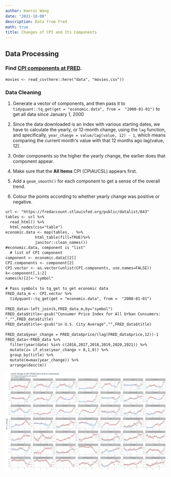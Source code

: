 ```yaml
---
author: Hanrui Wang
date: "2021-10-08"
description: Data from Fred
math: true
title: Changes of CPI and Its Components
---
```



## Data Processing


### Find [CPI components at FRED](https://fredaccount.stlouisfed.org/public/datalist/843).

```{r,load_movies, warning=FALSE, message=FALSE}
movies <- read_csv(here::here("data", "movies.csv"))
```

### Data Cleaning

1. Generate a vector of components, and then pass it to `tidyquant::tq_get(get = "economic.data", from =  "2000-01-01")` to get all data since January 1, 2000

1. Since the data downloaded is an index with various starting dates, we have to calculate the yearly, or 12-month change, using the `lag` function, and specifically, `year_change = value/lag(value, 12) - 1`, which means comparing the current month's value with that 12 months ago lag(value, 12).
1. Order components so the higher the yearly change, the earlier does that component appear.
1. Make sure that the **All Items** CPI (CPIAUCSL) appears first.
1. Add a `geom_smooth()` for each component to get a sense of the overall trend.
1. Colour the points according to whether yearly change was positive or negative. 

```{r}
url <- "https://fredaccount.stlouisfed.org/public/datalist/843"
tables <- url %>% 
  read_html() %>% 
  html_nodes(css="table")
economic.data <- map(tables, . %>% 
             html_table(fill=TRUE)%>% 
             janitor::clean_names())
#economic.data, component is "list"
  # list of CPI component
component <- economic.data[[2]]
CPI.components <- component[2]
CPI.vector <- as.vector(unlist(CPI.components, use.names=FALSE))
k<-component[,1:2]
names(k)[2]<-"symbol"

# Pass symbols to tq_get to get economic data
FRED_data_m <- CPI.vector %>%
  tidyquant::tq_get(get = "economic.data", from =  "2000-01-01")

FRED_data<-left_join(k,FRED_data_m,by="symbol")
FRED_data$title<-gsub("Consumer Price Index for All Urban Consumers: ","",FRED_data$title)
FRED_data$title<-gsub("in U.S. City Average","",FRED_data$title)

FRED_data$year_change = FRED_data$price/(lag(FRED_data$price,12))-1
FRED_data<-FRED_data %>% 
  filter(year(date) %in% c(2016,2017,2018,2019,2020,2021)) %>% 
  mutate(z= if_else(year_change > 0,1,0)) %>% 
  group_by(title) %>% 
  mutate(m=max(year_change)) %>% 
  arrange(desc(m))

```
![](CPI.jpg)





